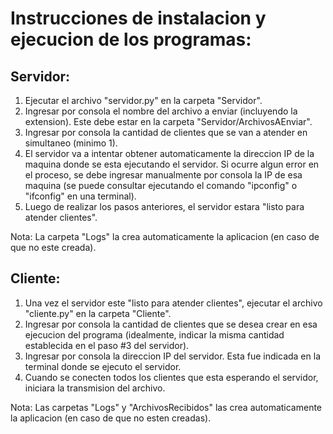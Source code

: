 # Instrucciones de instalacion y ejecucion de los programas:

## Servidor:

1. Ejecutar el archivo "servidor.py" en la carpeta "Servidor".
2. Ingresar por consola el nombre del archivo a enviar (incluyendo la extension). Este debe estar en la carpeta "Servidor/ArchivosAEnviar".
3. Ingresar por consola la cantidad de clientes que se van a atender en simultaneo (minimo 1).
4. El servidor va a intentar obtener automaticamente la direccion IP de la maquina donde se esta ejecutando el servidor. Si ocurre algun error en el proceso, se debe ingresar manualmente por consola la IP de esa maquina (se puede consultar ejecutando el comando "ipconfig" o "ifconfig" en una terminal).
5. Luego de realizar los pasos anteriores, el servidor estara "listo para atender clientes".

Nota: La carpeta "Logs" la crea automaticamente la aplicacion (en caso de que no este creada).


## Cliente:

1. Una vez el servidor este "listo para atender clientes", ejecutar el archivo "cliente.py" en la carpeta "Cliente".
2. Ingresar por consola la cantidad de clientes que se desea crear en esa ejecucion del programa (idealmente, indicar la misma cantidad establecida en el paso #3 del servidor).
3. Ingresar por consola la direccion IP del servidor. Esta fue indicada en la terminal donde se ejecuto el servidor.
4. Cuando se conecten todos los clientes que esta esperando el servidor, iniciara la transmision del archivo.

Nota: Las carpetas "Logs" y "ArchivosRecibidos" las crea automaticamente la aplicacion (en caso de que no esten creadas).
